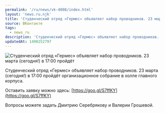 ```yaml
---
permalink: '/ru/news/vk-4008/index.html'
layout: 'news.ru.njk'
title: 'Студенческий отряд «Гермес» объявляет набор проводников. 23 марта (сегодня!) в 17:00 пройдёт ор'
source: ВКонтакте
tags:
  - news_ru
description: 'Студенческий отряд «Гермес» объявляет набор проводников. 23 марта (сегодня!) в 17:00 пройдёт'
updatedAt: 1490252797
---
```

![Студенческий отряд «Гермес» объявляет набор проводников. 23 марта (сегодня!) в 17:00 пройдёт](https://sun9-41.userapi.com/impf/c604819/v604819484/338b2/4IblWb6bqd0.jpg?size=760x390&quality=96&proxy=1&sign=80d9ff408a4fd730ae7bc2efeb07caf1&c_uniq_tag=cU8OseX44Yy-MhNPZ6CzfMwHU0FVvbnIe6p7D8NdmhM&type=album)

Студенческий отряд «Гермес» объявляет набор проводников. 23 марта (сегодня!) в 17:00 пройдёт организационное собрание в холле главного корпуса.

Оставить заявку можно здесь: [https://goo.gl/S7ffKY](https://goo.gl/S7ffKY)

Вопросы можете задать Дмитрию Серебрякову и Валерии Грошевой.
